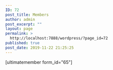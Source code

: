 ```yaml
---
ID: 72
post_title: Members
author: admin
post_excerpt: ""
layout: page
permalink: >
  http://localhost:7888/wordpress/?page_id=72
published: true
post_date: 2019-11-22 21:25:25
---
```

[ultimatemember form_id="65"]